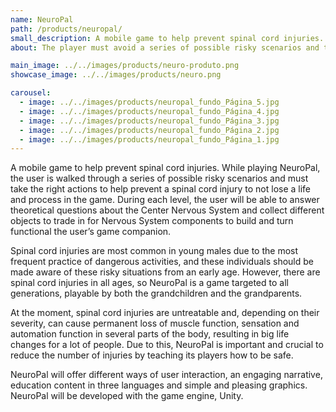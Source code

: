 ```yaml
---
name: NeuroPal
path: /products/neuropal/
small_description: A mobile game to help prevent spinal cord injuries. The player must avoid a series of possible risky scenarios and take the right actions to prevent an injury.
about: The player must avoid a series of possible risky scenarios and take the right actions to prevent a spinal cord injury. During each level, the user will be able to answer theoretical questions about the Center Nervous System and collect different objects to trade in for Nervous System components to build the user’s game companion.

main_image: ../../images/products/neuro-produto.png
showcase_image: ../../images/products/neuro.png

carousel:
  - image: ../../images/products/neuropal_fundo_Página_5.jpg
  - image: ../../images/products/neuropal_fundo_Página_4.jpg
  - image: ../../images/products/neuropal_fundo_Página_3.jpg
  - image: ../../images/products/neuropal_fundo_Página_2.jpg
  - image: ../../images/products/neuropal_fundo_Página_1.jpg
---
```


A mobile game to help prevent spinal cord injuries. While playing NeuroPal, the user is walked through a series of possible risky scenarios and must take the right actions to help prevent a spinal cord injury to not lose a life and process in the game. During each level, the user will be able to answer theoretical questions about the Center Nervous System and collect different objects to trade in for Nervous System components to build and turn functional the user’s game companion.

Spinal cord injuries are most common in young males due to the most frequent practice of dangerous activities, and these individuals should be made aware of these risky situations from an early age. However, there are spinal cord injuries in all ages, so NeuroPal is a game targeted to all generations, playable by both the grandchildren and the grandparents.

At the moment, spinal cord injuries are untreatable and, depending on their severity, can cause permanent loss of muscle function, sensation and automation function in several parts of the body, resulting in big life changes for a lot of people. Due to this, NeuroPal is important and crucial to reduce the number of injuries by teaching its players how to be safe.

NeuroPal will offer different ways of user interaction, an engaging narrative, education content in three languages and simple and pleasing graphics. NeuroPal will be developed with the game engine, Unity.

